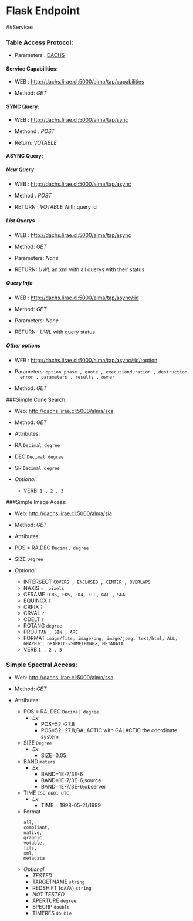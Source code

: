 # Flask Endpoint

##Services

### Table Access Protocol:

* Parameters : [DACHS](https://github.com/ChileanVirtualObservatory/dachs#parameters)

#### Service Capabilities:

   * WEB : http://dachs.lirae.cl:5000/alma/tap/capabilities
   
   * Method: *GET*

#### SYNC Query:

   * WEB : http://dachs.lirae.cl:5000/alma/tap/sync
   
   * Methond : *POST*
   
   * Return: *VOTABLE*

#### ASYNC Query:

##### New Query

   * WEB : http://dachs.lirae.cl:5000/alma/tap/async
   
   * Method : *POST*
   
   * RETURN : *VOTABLE* With query id
   
##### List Querys

   * WEB : http://dachs.lirae.cl:5000/alma/tap/async
 
   * Method: *GET*
   
   * Parameters: *None*

   * RETURN: *UWL* an xml with all querys with their status
   
##### Query Info
   * WEB : http://dachs.lirae.cl:5000/alma/tap/async/:id
   
   * Method: *GET*
   
   * Parameters: *None* 
   
   * RETURN :  *UWL* with query status
   
##### Other options

   * WEB : http://dachs.lirae.cl:5000/alma/tap/async/:id/:option
  
   * Parameters: `option phase , quote , executionduration , destruction , error , parameters , results , owner`   

   * Method: *GET*
   
###Simple Cone Search:
* Web: http://dachs.lirae.cl:5000/alma/scs

* Method: *GET*

* Attributes:
 * RA `Decimal degree`
 * DEC `Decimal degree`
 * SR `Decimal degree`
 * *Optional*:
   * VERB: `1 , 2 , 3`


###Simple Image Acess:
* Web: http://dachs.lirae.cl:5000/alma/sia

* Method: *GET*

* Attributes: 
 * POS = RA,DEC `Decimal degree`
 * SIZE `Degree`
 * *Optional*:
	* INTERSECT `COVERS , ENCLOSED , CENTER , OVERLAPS`
	* NAXIS = <width>,<height> `pixels`
	* CFRAME `ICRS, FK5, FK4, ECL, GAL , SGAL`
	* EQUINOX `?`
	* CRPIX `?`
	* CRVAL `?`
	* CDELT `?`
	* ROTANG `degree`
	* PROJ `TAN , SIN , ARC`
	* FORMAT `image/fits, image/png, image/jpeg, text/html, ALL, GRAPHIC, GRAPHIC-<SOMETHING>, METADATA`
	* VERB `1 , 2 , 3`

### Simple Spectral Access:
* Web: http://dachs.lirae.cl:5000/alma/ssa

* Method: *GET*

* Attributes:
	* POS = RA, DEC `Decimal degree`
		* *Ex*: 
			* POS=52,-27.8 
			* POS=52,-27.8;GALACTIC with GALACTIC the coordinate system 
	* SIZE `Degree`
		* *Ex*: 
			* SIZE=0.05
	* BAND `meters`
	 	* *Ex*: 
	 		* BAND=1E-7/3E-6
	 		* BAND=1E-7/3E-6;source 
	 		* BAND=1E-7/3E-6;observer
	* TIME `ISO 8601 UTC`
		* *Ex*: 
			* TIME = 1998-05-21/1999
	* Format 
		```
		all,
		compliant,
		native,
		graphic,
		votable,
		fits,
		xml,
		metadata
		```
	* *Optional*:
		* *TESTED*  
		* TARGETNAME `string`
		* REDSHIFT (dλ/λ) `string`
		* *NOT TESTED*
		* APERTURE `degree`
		* SPECRP `double`
		* TIMERES `double`



